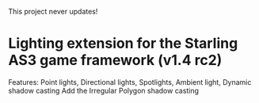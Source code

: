 This project never updates! 
# Lighting extension for the Starling AS3 game framework (v1.4 rc2)

Features:
Point lights,
Directional lights,
Spotlights,
Ambient light,
Dynamic shadow casting
Add the Irregular Polygon shadow casting
